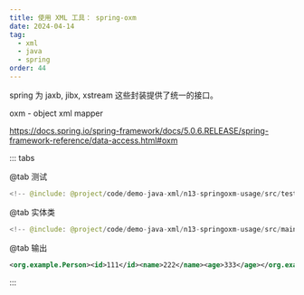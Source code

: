 ```yaml
---
title: 使用 XML 工具： spring-oxm
date: 2024-04-14
tag:
  - xml
  - java
  - spring
order: 44
---
```


spring 为 jaxb, jibx, xstream 这些封装提供了统一的接口。

oxm - object xml mapper

<!-- more -->

<https://docs.spring.io/spring-framework/docs/5.0.6.RELEASE/spring-framework-reference/data-access.html#oxm>

<RepoLink path="code/demo-java-xml/n13-springoxm-usage/test/java/org/example/" />

::: tabs

@tab 测试

```java
<!-- @include: @project/code/demo-java-xml/n13-springoxm-usage/src/test/java/org/example/OxmTest.java -->
```

@tab 实体类

```java
<!-- @include: @project/code/demo-java-xml/n13-springoxm-usage/src/main/java/org/example/Person.java -->
```

@tab 输出

```xml
<org.example.Person><id>111</id><name>222</name><age>333</age></org.example.Person>
```

:::
